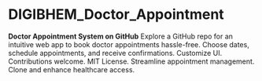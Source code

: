 # DIGIBHEM_Doctor_Appointment
**Doctor Appointment System on GitHub** Explore a GitHub repo for an intuitive web app to book doctor appointments hassle-free. Choose dates, schedule appointments, and receive confirmations. Customize UI. Contributions welcome. MIT License. Streamline appointment management. Clone and enhance healthcare access.
